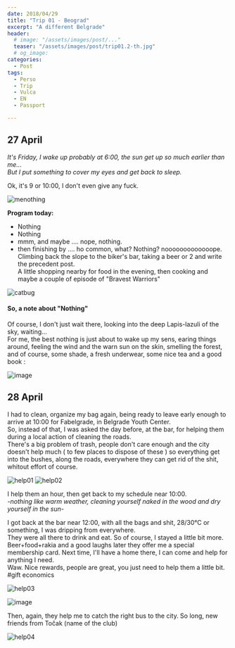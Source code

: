 ```yaml
---
date: 2018/04/29
title: "Trip 01 - Beograd"
excerpt: "A different Belgrade"
header:
  # image: "/assets/images/post/..."
  teaser: "/assets/images/post/trip01.2-th.jpg"
  # og_image:
categories:
  - Post
tags:
  - Perso
  - Trip
  - Vulca
  - EN
  - Passport

---
```


## 27 April
_It's Friday, I wake up probably at 6:00, the sun get up so much earlier than me...   
But I put something to cover my eyes and get back to sleep._  

Ok, it's 9 or 10:00, I don't even give any fuck.  

![menothing](https://user-images.githubusercontent.com/12049360/39474932-750b894a-4d56-11e8-95c4-21f71daa0c65.jpg)

**Program today:**  
- Nothing
- Nothing
- mmm, and maybe .... nope, nothing.
- then finishing by .... ho common, what? Nothing? nooooooooooooope.   
Climbing back the slope to the biker's bar, taking a beer or 2 and write the precedent post.  
A little shopping nearby for food in the evening, then cooking and maybe a couple of episode of "Bravest Warriors"  

![catbug](https://user-images.githubusercontent.com/12049360/39515518-a0f44c6e-4dfa-11e8-970e-557164cfad52.jpg)


#### So, a note about "Nothing"  
Of course, I don't just wait there, looking into the deep Lapis-lazuli of the sky, waiting...   
For me, the best nothing is just about to wake up my sens, earing things around, feeling the wind and the warn sun on the skin, smelling the forest, and of course, some shade, a fresh underwear, some nice tea and a good book :  

![image](https://user-images.githubusercontent.com/12049360/39474341-cb6831f6-4d53-11e8-8fa2-37b825cf266b.png)

## 28 April
I had to clean, organize my bag again, being ready to leave early enough to arrive at 10:00 for Fabelgrade, in Belgrade Youth Center.  
So, instead of that, I was asked the day before, at the bar, for helping them during a local action of cleaning the roads.  
There's a big problem of trash, people don't care enough and the city doesn't help much ( to few places to dispose of these ) so everything get into the bushes, along the roads, everywhere they can get rid of the shit, whitout effort of course.

![help01](https://user-images.githubusercontent.com/12049360/39475350-39cb98f0-4d58-11e8-92f2-a5627c6d882e.jpg)
![help02](https://user-images.githubusercontent.com/12049360/39475398-6282cd36-4d58-11e8-89b6-988cc683304b.jpg)

I help them an hour, then get back to my schedule near 10:00.  
_-nothing like warm weather, cleaning yourself naked in the wood and dry yourself in the sun-_  

I got back at the bar near 12:00, with all the bags and shit, 28/30°C or something, I was dripping from everywhere.  
They were all there to drink and eat. So of course, I stayed a little bit more. Beer+food+rakia and a good laughs later they offer me a special membership card. Next time, I'll have a home there, I can come and help for anything I need.  
Waw. Nice rewards, people are great, you just need to help them a little bit. #gift economics    

![help03](https://user-images.githubusercontent.com/12049360/39476153-45d622ca-4d5b-11e8-9c16-69616ad936b7.jpg)

![image](https://user-images.githubusercontent.com/12049360/39476300-b8f728da-4d5b-11e8-98ff-2667fdc536e3.png)

Then, again, they help me to catch the right bus to the city.
So long, new friends from Točak (name of the club)

![help04](https://user-images.githubusercontent.com/12049360/39476554-a3451f46-4d5c-11e8-9ba9-15bdf74b1b9f.jpg)
